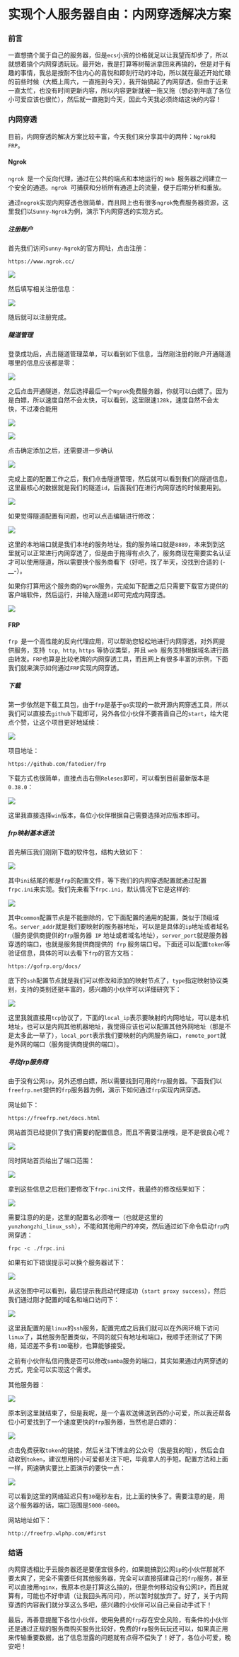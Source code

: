 # 实现个人服务器自由：内网穿透解决方案

### 前言

一直想搞个属于自己的服务器，但是`ecs`小资的价格就足以让我望而却步了，所以就想着搞个内网穿透玩玩。最开始，我是打算等树莓派拿回来再搞的，但是对于有趣的事情，我总是按耐不住内心的喜悦和即刻行动的冲动，所以就在最近开始忙碌的前些时候（大概上周六，一直拖到今天），我开始搞起了内网穿透，但由于近来一直太忙，也没有时间更新内容，所以内容更新就被一拖又拖（想必到年底了各位小可爱应该也很忙），然后就一直拖到今天，因此今天我必须终结这块的内容！

### 内网穿透

目前，内网穿透的解决方案比较丰富，今天我们来分享其中的两种：`Ngrok`和`FRP`。

#### Ngrok

`ngrok `是一个反向代理，通过在公共的端点和本地运行的 `Web `服务器之间建立一个安全的通道。`ngrok `可捕获和分析所有通道上的流量，便于后期分析和重放。

通过`nogrok`实现内网穿透也很简单，而且网上也有很多`ngrok`免费服务器资源，这里我们以`Sunny-Ngrok`为例，演示下内网穿透的实现方式。

##### 注册账户

首先我们访问`Sunny-Ngrok`的官方网址，点击注册：

```
https://www.ngrok.cc/
```

![](https://syske-pic-bed.oss-cn-hangzhou.aliyuncs.com/imgs/images/20211119132313.png)

然后填写相关注册信息：

![](https://syske-pic-bed.oss-cn-hangzhou.aliyuncs.com/imgs/images/20211119132408.png)

随后就可以注册完成。

##### 隧道管理

登录成功后，点击隧道管理菜单，可以看到如下信息，当然刚注册的账户开通隧道哪里的信息应该都是零：

![](https://syske-pic-bed.oss-cn-hangzhou.aliyuncs.com/imgs/images/20211119132543.png)

之后点击开通隧道，然后选择最后一个`Ngrok`免费服务器，你就可以白嫖了。因为是白嫖，所以速度自然不会太快，可以看到，这里限速`128k`，速度自然不会太快，不过凑合能用

![](https://syske-pic-bed.oss-cn-hangzhou.aliyuncs.com/imgs/images/20211119133634.png)

![](https://syske-pic-bed.oss-cn-hangzhou.aliyuncs.com/imgs/images/20211119133249.png)

点击确定添加之后，还需要进一步确认

![](https://syske-pic-bed.oss-cn-hangzhou.aliyuncs.com/imgs/images/20211119133331.png)

完成上面的配置工作之后，我们点击隧道管理，然后就可以看到我们的隧道信息，这里最核心的数据就是我们的隧道`id`，后面我们在进行内网穿透的时候要用到。

![](https://syske-pic-bed.oss-cn-hangzhou.aliyuncs.com/imgs/images/20211119133533.png)

如果觉得隧道配置有问题，也可以点击编辑进行修改：

![](https://syske-pic-bed.oss-cn-hangzhou.aliyuncs.com/imgs/images/20211119133809.png)

这里的本地端口就是我们本地的服务地址，我的服务端口就是`8889`，本来到到这里就可以正常进行内网穿透了，但是由于拖得有点久了，服务商现在需要实名认证才可以使用隧道，所以需要换个服务商看下（好吧，找了半天，没找到合适的 (-__-）。

如果你打算用这个服务商的`Ngrok`服务，完成如下配置之后只需要下载官方提供的客户端软件，然后运行，并输入隧道`id`即可完成内网穿透。

![](https://syske-pic-bed.oss-cn-hangzhou.aliyuncs.com/imgs/images/20211124130956.png)

#### FRP

`frp `是一个高性能的反向代理应用，可以帮助您轻松地进行内网穿透，对外网提供服务，支持` tcp`,` http`, `https` 等协议类型，并且 `web `服务支持根据域名进行路由转发。`FRP`也算是比较老牌的内网穿透工具，而且网上有很多丰富的示例，下面我们就来演示如何通过`FRP`实现内网穿透。

##### 下载

第一步依然是下载工具包，由于`frp`是基于`go`实现的一款开源内网穿透工具，所以我们可以直接去`github`下载即可，另外各位小伙伴不要吝啬自己的`start`，给大佬点个赞，让这个项目更好地延续：

![](https://syske-pic-bed.oss-cn-hangzhou.aliyuncs.com/imgs/blog/20211125213508.png)

项目地址：

```
https://github.com/fatedier/frp
```

下载方式也很简单，直接点击右侧`Releses`即可，可以看到目前最新版本是`0.38.0`：

![](https://syske-pic-bed.oss-cn-hangzhou.aliyuncs.com/imgs/blog/20211125213711.png)

这里我直接选择`win`版本，各位小伙伴根据自己需要选择对应版本即可。

##### frp映射基本语法

首先解压我们刚刚下载的软件包，结构大致如下：

![](https://syske-pic-bed.oss-cn-hangzhou.aliyuncs.com/imgs/blog/20211125214938.png)

其中`ini`结尾的都是`frp`的配置文件，等下我们的内网穿透配置就通过配置`frpc.ini`来实现。我们先来看下`frpc.ini`，默认情况下它是这样的:

![](https://syske-pic-bed.oss-cn-hangzhou.aliyuncs.com/imgs/blog/20211125215256.png)

其中`common`配置节点是不能删除的，它下面配置的通用的配置，类似于顶级域名。`server_addr`就是我们要映射的服务器地址，可以是是具体的`ip`地址或者域名（服务提供商提供的` frp `服务器` IP` 地址或者域名地址），`server_port`就是服务器穿透的端口，也就是服务提供商提供的` frp` 服务端口号。下面还可以配置`token`等验证信息，具体的可以去看下`frp`的官方文档：

```
https://gofrp.org/docs/
```

底下的`ssh`配置节点就是我们可以修改和添加的映射节点了，`type`指定映射协议类别，支持的类别还挺丰富的，感兴趣的小伙伴可以详细研究下：

![](https://syske-pic-bed.oss-cn-hangzhou.aliyuncs.com/imgs/blog/20211125220539.png)

这里我就直接用`tcp`协议了，下面的`local_ip`表示要映射的内网地址，可以是本机地址，也可以是内网其他机器地址，我觉得应该也可以配置其他外网地址（那是不是太多此一举了），`local_port`表示我们要映射的内网服务端口，`remote_port`就是外网的端口（服务提供商提供的端口）。

##### 寻找frp服务商

由于没有公网`ip`，另外还想白嫖，所以需要找到可用的`frp`服务器。下面我们以`freefrp.net`提供的`frp`服务器为例，演示下如何通过`frp`实现内网穿透。

网址如下：

```
https://freefrp.net/docs.html
```

网站首页已经提供了我们需要的配置信息，而且不需要注册哦，是不是很良心呢？

![](https://syske-pic-bed.oss-cn-hangzhou.aliyuncs.com/imgs/blog/20211125221149.png)

同时网站首页给出了端口范围：

![](https://syske-pic-bed.oss-cn-hangzhou.aliyuncs.com/imgs/blog/20211125221937.png)

拿到这些信息之后我们要修改下`frpc.ini`文件，我最终的修改结果如下：

![](https://syske-pic-bed.oss-cn-hangzhou.aliyuncs.com/imgs/blog/20211125223315.png)

需要注意的的是，这里的配置名必须唯一（也就是这里的`yunzhongzhi_linux_ssh`），不能和其他用户的冲突，然后通过如下命令启动`frp`内网穿透：

```
frpc -c ./frpc.ini
```

如果有如下错误提示可以换个服务器试下：

![](https://syske-pic-bed.oss-cn-hangzhou.aliyuncs.com/imgs/blog/20211125223006.png)

从这张图中可以看到，最后提示我启动代理成功（`start proxy success`），然后我们通过刚才配置的域名和端口访问下：

![](https://syske-pic-bed.oss-cn-hangzhou.aliyuncs.com/imgs/blog/20211125223616.png)

这里我配置的是`linux`的`ssh`服务，配置完成之后我们就可以在外网环境下访问`linux`了，其他服务配置类似，不同的就只有地址和端口，我顺手还测试了下网络，延迟差不多有`100`毫秒，也算能够接受。

之前有小伙伴私信问我是否可以修改`samba`服务的端口，其实如果通过内网穿透的方式，完全可以实现这个需求。

其他服务器：

![](https://syske-pic-bed.oss-cn-hangzhou.aliyuncs.com/imgs/blog/20211125222846.png)

原本到这里就结束了，但是我呢，是一个喜欢送佛送到西的小可爱，所以我还帮各位小可爱找到了一个速度更快的`frp`服务器，当然也是白嫖的：

![](https://syske-pic-bed.oss-cn-hangzhou.aliyuncs.com/imgs/blog/20211125224035.png)

点击免费获取`token`的链接，然后关注下博主的公众号（我是我的哦），然后会自动收到`token`，建议想用的小可爱都关注下吧，毕竟拿人的手短。配置方法和上面一样，网速确实要比上面演示的要快一点：

![](https://syske-pic-bed.oss-cn-hangzhou.aliyuncs.com/imgs/blog/20211125224811.png)

可以看到这里的网络延迟只有`30`毫秒左右，比上面的快多了。需要注意的是，用这个服务器的话，端口范围是`5000-6000`。

网站地址如下：

```
http://freefrp.wlphp.com/#first
```



### 结语

内网穿透相比于云服务器还是要便宜很多的，如果能搞到公网`ip`的小伙伴那就不要太爽了，完全不需要任何其他服务器，完全可以直接搭建自己的`frp`服务，甚至可以直接用`nginx`，我原本也是打算这么搞的，但是奈何移动没有公网`IP`，而且就算有，可能也不好申请（让我回头再问问），所以暂时就放弃了。好了，关于内网穿透的内容我们就分享这么多吧，感兴趣的小伙伴可以自己亲自动手试下！

最后，再善意提醒下各位小伙伴，使用免费的`frp`存在安全风险，有条件的小伙伴还是通过正规的服务商购买服务比较好，免费的`frp`服务玩玩还可以，如果真正用来传输重要数据，出了信息泄露的问题就有点得不偿失了！好了，各位小可爱，晚安吧！